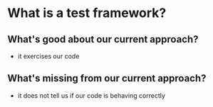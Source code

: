 # What is a test framework?

## What's good about our current approach?

- it exercises our code

## What's missing from our current approach?

- it does not tell us if our code is behaving correctly